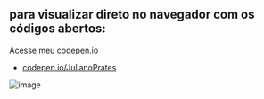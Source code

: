 ## para visualizar direto no navegador com os códigos abertos:

Acesse meu codepen.io 

<ul>
  <li><a href="https://codepen.io/JulianoPrates/pen/KKePOKX"> codepen.io/JulianoPrates</a></li>
</ul>


![image](https://user-images.githubusercontent.com/115593123/197606761-3ab82960-b598-462e-853d-55ccbf3231bc.png)
